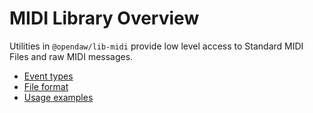 # MIDI Library Overview

Utilities in `@opendaw/lib-midi` provide low level access to Standard MIDI Files and raw MIDI messages.

- [Event types](./events.md)
- [File format](./format.md)
- [Usage examples](./examples.md)
